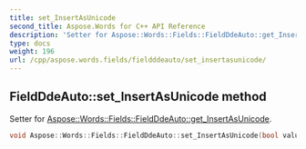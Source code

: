 ```yaml
---
title: set_InsertAsUnicode
second_title: Aspose.Words for C++ API Reference
description: 'Setter for Aspose::Words::Fields::FieldDdeAuto::get_InsertAsUnicode.'
type: docs
weight: 196
url: /cpp/aspose.words.fields/fieldddeauto/set_insertasunicode/
---
```

## FieldDdeAuto::set_InsertAsUnicode method


Setter for [Aspose::Words::Fields::FieldDdeAuto::get_InsertAsUnicode](../get_insertasunicode/).

```cpp
void Aspose::Words::Fields::FieldDdeAuto::set_InsertAsUnicode(bool value)
```

